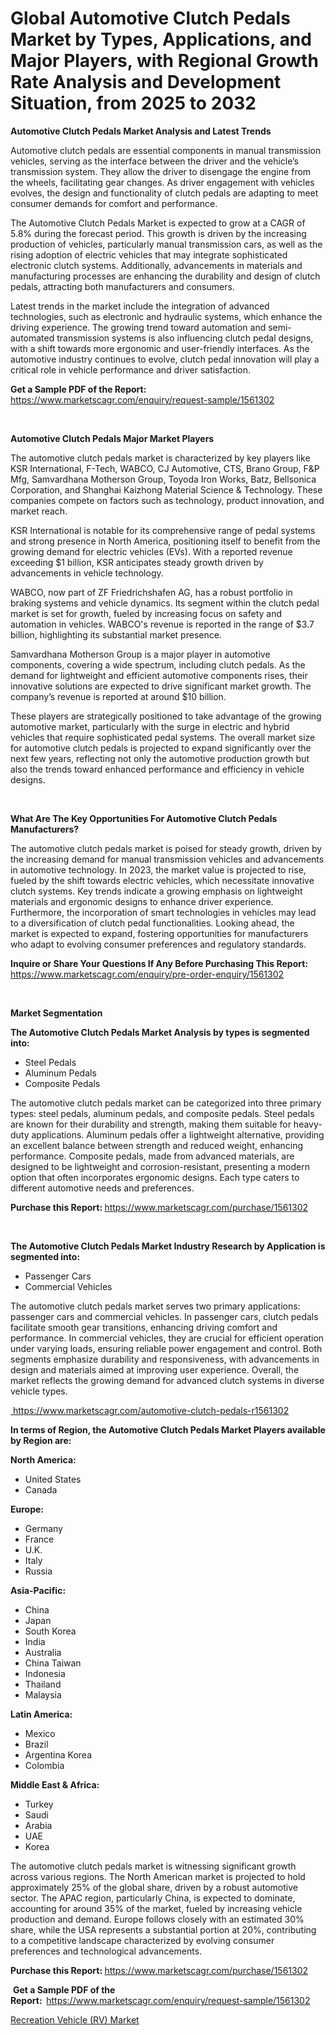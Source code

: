 <p><h1>Global Automotive Clutch Pedals Market by Types, Applications, and Major Players, with Regional Growth Rate Analysis and Development Situation, from 2025 to 2032</h1></p><p><strong>Automotive Clutch Pedals Market Analysis and Latest Trends</strong></p>
<p><p>Automotive clutch pedals are essential components in manual transmission vehicles, serving as the interface between the driver and the vehicle’s transmission system. They allow the driver to disengage the engine from the wheels, facilitating gear changes. As driver engagement with vehicles evolves, the design and functionality of clutch pedals are adapting to meet consumer demands for comfort and performance.</p><p>The Automotive Clutch Pedals Market is expected to grow at a CAGR of 5.8% during the forecast period. This growth is driven by the increasing production of vehicles, particularly manual transmission cars, as well as the rising adoption of electric vehicles that may integrate sophisticated electronic clutch systems. Additionally, advancements in materials and manufacturing processes are enhancing the durability and design of clutch pedals, attracting both manufacturers and consumers.</p><p>Latest trends in the market include the integration of advanced technologies, such as electronic and hydraulic systems, which enhance the driving experience. The growing trend toward automation and semi-automated transmission systems is also influencing clutch pedal designs, with a shift towards more ergonomic and user-friendly interfaces. As the automotive industry continues to evolve, clutch pedal innovation will play a critical role in vehicle performance and driver satisfaction.</p></p>
<p><strong>Get a Sample PDF of the Report:&nbsp;</strong> <a href="https://www.marketscagr.com/enquiry/request-sample/1561302?utm_campaign=2782&utm_medium=2&utm_source=Github&utm_content=ia&utm_term=30032025&utm_id=automotive-clutch-pedals">https://www.marketscagr.com/enquiry/request-sample/1561302</a></p>
<p>&nbsp;</p>
<p><strong>Automotive Clutch Pedals Major Market Players</strong></p>
<p><p>The automotive clutch pedals market is characterized by key players like KSR International, F-Tech, WABCO, CJ Automotive, CTS, Brano Group, F&P Mfg, Samvardhana Motherson Group, Toyoda Iron Works, Batz, Bellsonica Corporation, and Shanghai Kaizhong Material Science & Technology. These companies compete on factors such as technology, product innovation, and market reach.</p><p>KSR International is notable for its comprehensive range of pedal systems and strong presence in North America, positioning itself to benefit from the growing demand for electric vehicles (EVs). With a reported revenue exceeding $1 billion, KSR anticipates steady growth driven by advancements in vehicle technology.</p><p>WABCO, now part of ZF Friedrichshafen AG, has a robust portfolio in braking systems and vehicle dynamics. Its segment within the clutch pedal market is set for growth, fueled by increasing focus on safety and automation in vehicles. WABCO's revenue is reported in the range of $3.7 billion, highlighting its substantial market presence.</p><p>Samvardhana Motherson Group is a major player in automotive components, covering a wide spectrum, including clutch pedals. As the demand for lightweight and efficient automotive components rises, their innovative solutions are expected to drive significant market growth. The company’s revenue is reported at around $10 billion.</p><p>These players are strategically positioned to take advantage of the growing automotive market, particularly with the surge in electric and hybrid vehicles that require sophisticated pedal systems. The overall market size for automotive clutch pedals is projected to expand significantly over the next few years, reflecting not only the automotive production growth but also the trends toward enhanced performance and efficiency in vehicle designs.</p></p>
<p>&nbsp;</p>
<p><strong>What Are The Key Opportunities For Automotive Clutch Pedals Manufacturers?</strong></p>
<p><p>The automotive clutch pedals market is poised for steady growth, driven by the increasing demand for manual transmission vehicles and advancements in automotive technology. In 2023, the market value is projected to rise, fueled by the shift towards electric vehicles, which necessitate innovative clutch systems. Key trends indicate a growing emphasis on lightweight materials and ergonomic designs to enhance driver experience. Furthermore, the incorporation of smart technologies in vehicles may lead to a diversification of clutch pedal functionalities. Looking ahead, the market is expected to expand, fostering opportunities for manufacturers who adapt to evolving consumer preferences and regulatory standards.</p></p>
<p><strong>Inquire or Share Your Questions If Any Before Purchasing This Report:</strong> <a href="https://www.marketscagr.com/enquiry/pre-order-enquiry/1561302?utm_campaign=2782&utm_medium=2&utm_source=Github&utm_content=ia&utm_term=30032025&utm_id=automotive-clutch-pedals">https://www.marketscagr.com/enquiry/pre-order-enquiry/1561302</a></p>
<p>&nbsp;</p>
<p><strong>Market Segmentation</strong></p>
<p><strong>The Automotive Clutch Pedals Market Analysis by types is segmented into:</strong></p>
<p><ul><li>Steel Pedals</li><li>Aluminum Pedals</li><li>Composite Pedals</li></ul></p>
<p><p>The automotive clutch pedals market can be categorized into three primary types: steel pedals, aluminum pedals, and composite pedals. Steel pedals are known for their durability and strength, making them suitable for heavy-duty applications. Aluminum pedals offer a lightweight alternative, providing an excellent balance between strength and reduced weight, enhancing performance. Composite pedals, made from advanced materials, are designed to be lightweight and corrosion-resistant, presenting a modern option that often incorporates ergonomic designs. Each type caters to different automotive needs and preferences.</p></p>
<p><strong>Purchase this Report:&nbsp;</strong><a href="https://www.marketscagr.com/purchase/1561302?utm_campaign=2782&utm_medium=2&utm_source=Github&utm_content=ia&utm_term=30032025&utm_id=automotive-clutch-pedals">https://www.marketscagr.com/purchase/1561302</a></p>
<p>&nbsp;</p>
<p><strong>The Automotive Clutch Pedals Market Industry Research by Application is segmented into:</strong></p>
<p><ul><li>Passenger Cars</li><li>Commercial Vehicles</li></ul></p>
<p><p>The automotive clutch pedals market serves two primary applications: passenger cars and commercial vehicles. In passenger cars, clutch pedals facilitate smooth gear transitions, enhancing driving comfort and performance. In commercial vehicles, they are crucial for efficient operation under varying loads, ensuring reliable power engagement and control. Both segments emphasize durability and responsiveness, with advancements in design and materials aimed at improving user experience. Overall, the market reflects the growing demand for advanced clutch systems in diverse vehicle types.</p></p>
<p><a href="https://www.marketscagr.com/automotive-clutch-pedals-r1561302?utm_campaign=2782&utm_medium=2&utm_source=Github&utm_content=ia&utm_term=30032025&utm_id=automotive-clutch-pedals">&nbsp;https://www.marketscagr.com/automotive-clutch-pedals-r1561302</a></p>
<p><strong>In terms of Region, the Automotive Clutch Pedals Market Players available by Region are:</strong></p>
<p>
    <p> <strong> North America: </strong>
        <ul>
            <li>United States</li>
            <li>Canada</li>
        </ul>
        </p> 
    <p> <strong> Europe: </strong>
        <ul>
            <li>Germany</li>
            <li>France</li>
            <li>U.K.</li>
            <li>Italy</li>
            <li>Russia</li>
        </ul>
        </p> 
    <p> <strong> Asia-Pacific: </strong>
        <ul>
            <li>China</li>
            <li>Japan</li>
            <li>South Korea</li>
            <li>India</li>
            <li>Australia</li>
            <li>China Taiwan</li>
            <li>Indonesia</li>
            <li>Thailand</li>
            <li>Malaysia</li>
        </ul>
        </p> 
    <p> <strong> Latin America: </strong>
        <ul>
            <li>Mexico</li>
            <li>Brazil</li>
            <li>Argentina Korea</li>
            <li>Colombia</li>
        </ul>
        </p> 
    <p> <strong> Middle East & Africa: </strong>
        <ul>
            <li>Turkey</li>
            <li>Saudi</li>
            <li>Arabia</li>
            <li>UAE</li>
            <li>Korea</li>
        </ul>
    </p>
    </p>
<p><p>The automotive clutch pedals market is witnessing significant growth across various regions. The North American market is projected to hold approximately 25% of the global share, driven by a robust automotive sector. The APAC region, particularly China, is expected to dominate, accounting for around 35% of the market, fueled by increasing vehicle production and demand. Europe follows closely with an estimated 30% share, while the USA represents a substantial portion at 20%, contributing to a competitive landscape characterized by evolving consumer preferences and technological advancements.</p></p>
<p><strong>Purchase this Report: </strong><a href="https://www.marketscagr.com/purchase/1561302?utm_campaign=2782&utm_medium=2&utm_source=Github&utm_content=ia&utm_term=30032025&utm_id=automotive-clutch-pedals">https://www.marketscagr.com/purchase/1561302</a></p>
<p>&nbsp;<strong>Get a Sample PDF of the Report:&nbsp;&nbsp;</strong><a href="https://www.marketscagr.com/enquiry/request-sample/1561302?utm_campaign=2782&utm_medium=2&utm_source=Github&utm_content=ia&utm_term=30032025&utm_id=automotive-clutch-pedals">https://www.marketscagr.com/enquiry/request-sample/1561302</a></p>
<p><strong></strong></p>
<p><p><a href="https://github.com/genayziben/Market-Research-Report-List-1/blob/main/recreation-vehicle-rv-market.md?utm_campaign=2782&utm_medium=2&utm_source=Github&utm_content=ia&utm_term=30032025&utm_id=automotive-clutch-pedals">Recreation Vehicle (RV) Market</a></p></p>